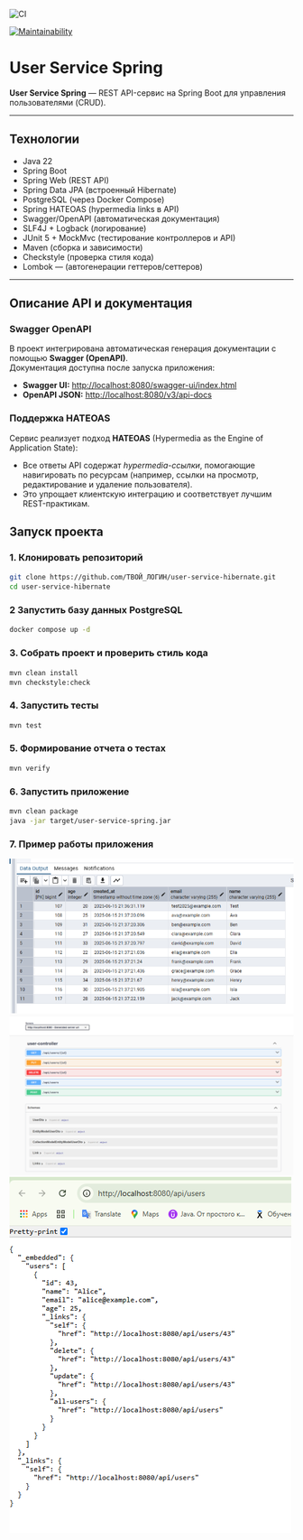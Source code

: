 ![CI](https://github.com/irinakomarchenko/user-service-spring/actions/workflows/ci.yml/badge.svg)

[![Maintainability](https://qlty.sh/badges/a56c7491-b9be-4239-964a-541250c083e3/maintainability.svg)](https://qlty.sh/gh/irinakomarchenko/projects/user-service-spring)

# User Service Spring

**User Service Spring** — REST API-сервис на Spring Boot для управления пользователями (CRUD).

---

## Технологии

- Java 22
- Spring Boot
- Spring Web (REST API)
- Spring Data JPA (встроенный Hibernate)
- PostgreSQL (через Docker Compose)
- Spring HATEOAS (hypermedia links в API)
- Swagger/OpenAPI (автоматическая документация)
- SLF4J + Logback (логирование)
- JUnit 5 + MockMvc (тестирование контроллеров и API)
- Maven (сборка и зависимости)
- Checkstyle (проверка стиля кода)
- Lombok — (автогенерации геттеров/сеттеров)
---

## Описание API и документация

### Swagger OpenAPI

В проект интегрирована автоматическая генерация документации с помощью **Swagger (OpenAPI)**.  
Документация доступна после запуска приложения:

- **Swagger UI:** [http://localhost:8080/swagger-ui/index.html](http://localhost:8080/swagger-ui/index.html)
- **OpenAPI JSON:** [http://localhost:8080/v3/api-docs](http://localhost:8080/v3/api-docs)

### Поддержка HATEOAS

Сервис реализует подход **HATEOAS** (Hypermedia as the Engine of Application State):

- Все ответы API содержат _hypermedia-ссылки_, помогающие навигировать по ресурсам (например, ссылки на просмотр, редактирование и удаление пользователя).
- Это упрощает клиентскую интеграцию и соответствует лучшим REST-практикам.

## Запуск проекта

### 1. Клонировать репозиторий

```sh
git clone https://github.com/ТВОЙ_ЛОГИН/user-service-hibernate.git
cd user-service-hibernate
```
### 2 Запустить базу данных PostgreSQL
```sh
docker compose up -d
```
### 3. Собрать проект и проверить стиль кода

```sh
mvn clean install
mvn checkstyle:check
```
### 4. Запустить тесты

```sh
mvn test
```
### 5. Формирование отчета о тестах

```sh
mvn verify
```

### 6. Запустить приложение


```sh
mvn clean package
java -jar target/user-service-spring.jar
```

### 7. Пример работы приложения
![img_1.png](readme-resources/img_1.png)
![img_2.png](readme-resources/img_2.png)
![img_3.png](readme-resources/img_3.png)